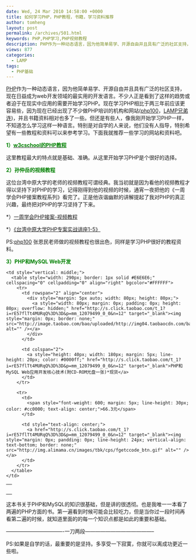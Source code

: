 ```yaml
---
date: Wed, 24 Mar 2010 14:58:00 +0000
title: 如何学习PHP，PHP教程，书籍，学习资料推荐
author: tomheng
layout: post
permalink: /archives/501.html
keywords: PHP,PHP学习,PHP视频教程
description: PHP作为一种动态语言，因为他简单易学、开源自由并且具有广泛的社区支持，现在日益成为web开发领域的最实用的开发语言。不少人正是看到了这样的趋势和迫于在现实中应用的需要开始学习PHP。
views: 877
categories:
  - LAMP
tags:
  - PHP基础
---
```

<a class="wpgallery" title="php" href="http://php.net" target="_blank">PHP</a>作为一种动态语言，因为他简单易学、开源自由并且具有广泛的社区支持，现在日益成为web开发领域的最实用的开发语言。不少人正是看到了这样的趋势或者迫于在现实中应用的需要开始学习PHP。现在学习PHP相比于两三年前应该更容易些，因为现在已经出现了不少做PHP培训的机构和网站(<a title="php100" href="http://www.php100.com" target="_blank">php100</a>，<a class="wpgallery" title="LAMP兄弟连--|PHP培训" href="http://www.lampbrother.net/" target="_blank">LAMP兄弟连</a>)，并且书籍资料相对也多了一些。但还是有些人，像我刚开始学习PHP一样，不知道怎么学习这样一种语言。特别是对自学的人来说，他们没有人指导，特别希望有一些教程和资料可以来参考学习。下面我就推荐一些学习的网站和资料吧。

**<span style="color: #008000;">1）</span>**<a class="wpgallery" title="w3c school网站PHP教程 " href="http://www.w3school.com.cn/php/index.asp" target="_blank"><strong><span style="color: #008000;">w3cschool的PHP教程</span></strong></a>

这里教程最大的特点就是基础、准确。从这里开始学习PHP是个很好的选择。

**<span style="color: #008000;">2）孙仲岳的视频教程</span>**

这位台湾中原大学的老师的视频教程可谓经典。我当初就是因为看他的视频教程才得以坚持下对PHP的学习，记得刚得到他的视频的时候，通宵一夜把他的《一周学会PHP接案教程系列》看完了。正是他诙谐幽默的讲解提起了我对PHP的真正兴趣，最终把对PHP的学习坚持了下来。

<span style="font-weight: normal;">*）</span><a class="wpgallery" title="一周学会PHP接案-视频教程" href="http://www.verycd.com/groups/lamp/226102.topic" target="_blank"><span style="font-weight: normal;">一周学会PHP接案-视频教程</span></a>

*）<a class="wpgallery" title="《台湾中原大学PHP专案实战讲座1-5》" href="http://www.verycd.com/topics/92878/" target="_blank">《台湾中原大学PHP专案实战讲座1-5》</a>

PS:<a title="php100" href="http://www.php100.com" target="_blank">php100</a> 张恩民老师做的视频教程也很出色，同样是学习PHP很好的教程资料。

**<span style="color: #008000;">3）PHP和MySQL Web开发</span>**

<table>
  <tr>
    <td>
      <br />
    </td>
    
    <td style="vertical: middle;">
      <table style="width: 290px; border: 1px solid #E6E6E6;" cellspacing="0" cellpadding="0" align="right" bgcolor="#FFFFFF">
        <tr>
          <td rowspan="2" align="center">
            <div style="margin: 5px auto; width: 80px; height: 80px;">
              <a style="width: 80px; margin: 0px; padding: 0px; height: 80px; overflow: hidden;" href="http://s.click.taobao.com/t_1?i=rE57flTt4MURqQ%3D%3D&p=mm_12079499_0_0&n=12" target="_blank"><img style="margin: 0px; border: none;" src="http://image.taobao.com/bao/uploaded/http://img04.taobaocdn.com/bao/uploaded/i4/T1pEhdXekCH0JWkBgY_030343.jpg_sum.jpg" alt="" /></a>
            </div>
          </td>
          
          <td colspan="2">
            <a style="height: 40px; width: 180px; margin: 5px; line-height: 20px; color: #0000ff;" href="http://s.click.taobao.com/t_1?i=rE57flTt4MURqQ%3D%3D&p=mm_12079499_0_0&n=12" target="_blank">PHP和MySQL Web应用开发核心技术(附CD-ROM光盘一张)*现货</a>
          </td>
        </tr>
        
        <tr>
          <td>
            <span style="font-weight: 600; margin: 5px; line-height: 30px; color: #cc0000; text-align: center;">66.3元</span>
          </td>
          
          <td style="text-align: center;">
            <a href="http://s.click.taobao.com/t_1?i=rE57flTt4MURqQ%3D%3D&p=mm_12079499_0_0&n=12" target="_blank"><img style="margin: 0px; pandding: 0px; line-height: 24px; vertical-align: text-bottom; border: none;" src="http://img.alimama.cn/images/tbk/cps/fgetccode_btn.gif" alt="" /></a>
          </td>
        </tr>
      </table>
    </td>
  </tr>
</table>

这本书关于PHP和MySQL的知识很基础，但是讲的很透彻。也是我唯一一本看了两遍的PHP方面的书。第一遍看到时候可能会比较吃力，但是当你过一段时间再看第二遍的时候，就知道里面的的每一个知识点都是如此的重要和基础。

&#8212;&#8212;&#8212;&#8212;&#8212;&#8212;&#8212;&#8212;&#8212;&#8212;&#8212;-一刀两段&#8212;&#8212;&#8212;&#8212;&#8212;&#8212;&#8212;&#8212;&#8212;&#8212;&#8212;&#8212;&#8212;&#8211;

PS:如果是自学的话，最重要的是坚持。多享受一下寂寞，你就可以离成功更近一些啦。

